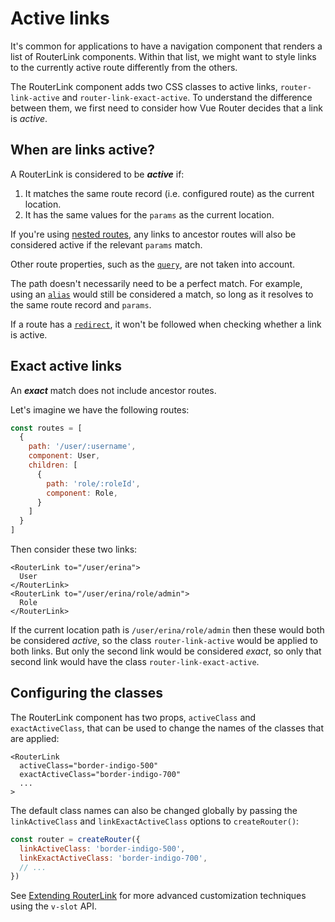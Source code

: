 # Active links

It's common for applications to have a navigation component that renders a list of RouterLink components. Within that list, we might want to style links to the currently active route differently from the others.

The RouterLink component adds two CSS classes to active links, `router-link-active` and `router-link-exact-active`. To understand the difference between them, we first need to consider how Vue Router decides that a link is _active_.

## When are links active?

A RouterLink is considered to be ***active*** if:

1. It matches the same route record (i.e. configured route) as the current location.
2. It has the same values for the `params` as the current location.

If you're using [nested routes](./nested-routes), any links to ancestor routes will also be considered active if the relevant `params` match.

Other route properties, such as the [`query`](../../api/interfaces/RouteLocationNormalized#query), are not taken into account.

The path doesn't necessarily need to be a perfect match. For example, using an [`alias`](./redirect-and-alias#Alias) would still be considered a match, so long as it resolves to the same route record and `params`.

If a route has a [`redirect`](./redirect-and-alias#Redirect), it won't be followed when checking whether a link is active.

## Exact active links

An ***exact*** match does not include ancestor routes.

Let's imagine we have the following routes:

```js
const routes = [
  {
    path: '/user/:username',
    component: User,
    children: [
      {
        path: 'role/:roleId',
        component: Role,
      }
    ]
  }
]
```

Then consider these two links:

```vue-html
<RouterLink to="/user/erina">
  User
</RouterLink>
<RouterLink to="/user/erina/role/admin">
  Role
</RouterLink>
```

If the current location path is `/user/erina/role/admin` then these would both be considered _active_, so the class `router-link-active` would be applied to both links. But only the second link would be considered _exact_, so only that second link would have the class `router-link-exact-active`. 

## Configuring the classes

The RouterLink component has two props, `activeClass` and `exactActiveClass`, that can be used to change the names of the classes that are applied:

```vue-html
<RouterLink
  activeClass="border-indigo-500"
  exactActiveClass="border-indigo-700"
  ...
>
```

The default class names can also be changed globally by passing the `linkActiveClass` and `linkExactActiveClass` options to `createRouter()`:

```js
const router = createRouter({
  linkActiveClass: 'border-indigo-500',
  linkExactActiveClass: 'border-indigo-700',
  // ...
})
```

See [Extending RouterLink](../advanced/extending-router-link) for more advanced customization techniques using the `v-slot` API.
